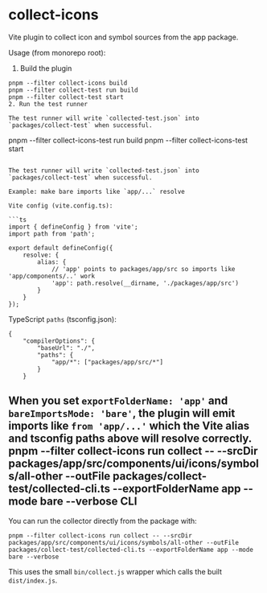 # collect-icons

Vite plugin to collect icon and symbol sources from the app package.

Usage (from monorepo root):

1. Build the plugin

```
pnpm --filter collect-icons build
pnpm --filter collect-test run build
pnpm --filter collect-test start
2. Run the test runner

The test runner will write `collected-test.json` into `packages/collect-test` when successful.
```
pnpm --filter collect-icons-test run build
pnpm --filter collect-icons-test start
```

The test runner will write `collected-test.json` into `packages/collect-test` when successful.

Example: make bare imports like `app/...` resolve

Vite config (vite.config.ts):

```ts
import { defineConfig } from 'vite';
import path from 'path';

export default defineConfig({
	resolve: {
		alias: {
			// 'app' points to packages/app/src so imports like 'app/components/..' work
			'app': path.resolve(__dirname, './packages/app/src')
		}
	}
});
```

TypeScript `paths` (tsconfig.json):

```jsonc
{
	"compilerOptions": {
		"baseUrl": "./",
		"paths": {
			"app/*": ["packages/app/src/*"]
		}
	}
```

When you set `exportFolderName: 'app'` and `bareImportsMode: 'bare'`, the plugin will emit imports like `from 'app/...'` which the Vite alias and tsconfig paths above will resolve correctly.
pnpm --filter collect-icons run collect -- --srcDir packages/app/src/components/ui/icons/symbols/all-other --outFile packages/collect-test/collected-cli.ts --exportFolderName app --mode bare --verbose
CLI
---
You can run the collector directly from the package with:

```
pnpm --filter collect-icons run collect -- --srcDir packages/app/src/components/ui/icons/symbols/all-other --outFile packages/collect-test/collected-cli.ts --exportFolderName app --mode bare --verbose
```

This uses the small `bin/collect.js` wrapper which calls the built `dist/index.js`.
